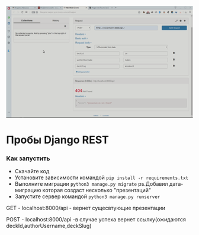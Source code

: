 ![Screenshot](api.gif)

# Пробы Django REST

### Как запустить

- Скачайте код
- Установите зависимости командой `pip install -r requirements.txt`
- Выполните миграции `python3 manage.py migrate`
    ps.Добавил дата-миграцию которая создаст несколько "презентаций"
- Запустите сервер командой `python3 manage.py runserver`

GET - localhost:8000/api - вернет сущесвтующие презентации

POST - localhost:8000/api -в случае успеха вернет ссылку(ожидаются deckId,authorUsername,deckSlug)


